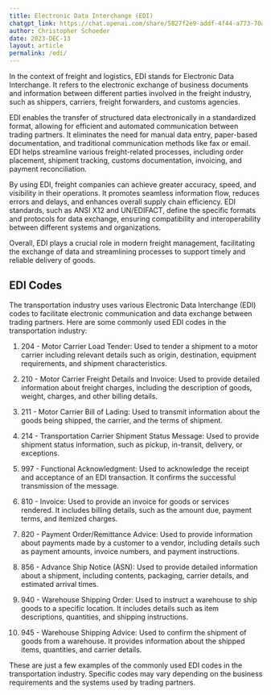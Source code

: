 ```yaml
---
title: Electronic Data Interchange (EDI)
chatgpt_link: https://chat.openai.com/share/5827f2e9-addf-4f44-a773-70a2c5af8daa
author: Christopher Schoeder
date: 2023-DEC-13
layout: article
permalink: /edi/
---
```


In the context of freight and logistics, EDI stands for Electronic Data Interchange. It refers to the electronic exchange of business documents and information between different parties involved in the freight industry, such as shippers, carriers, freight forwarders, and customs agencies.

EDI enables the transfer of structured data electronically in a standardized format, allowing for efficient and automated communication between trading partners. It eliminates the need for manual data entry, paper-based documentation, and traditional communication methods like fax or email. EDI helps streamline various freight-related processes, including order placement, shipment tracking, customs documentation, invoicing, and payment reconciliation.

By using EDI, freight companies can achieve greater accuracy, speed, and visibility in their operations. It promotes seamless information flow, reduces errors and delays, and enhances overall supply chain efficiency. EDI standards, such as ANSI X12 and UN/EDIFACT, define the specific formats and protocols for data exchange, ensuring compatibility and interoperability between different systems and organizations.

Overall, EDI plays a crucial role in modern freight management, facilitating the exchange of data and streamlining processes to support timely and reliable delivery of goods.

## EDI Codes

The transportation industry uses various Electronic Data Interchange (EDI) codes to facilitate electronic communication and data exchange between trading partners. Here are some commonly used EDI codes in the transportation industry:

1. 204 - Motor Carrier Load Tender: Used to tender a shipment to a motor carrier including relevant details such as origin, destination, equipment requirements, and shipment characteristics.

2. 210 - Motor Carrier Freight Details and Invoice: Used to provide detailed information about freight charges, including the description of goods, weight, charges, and other billing details.

3. 211 - Motor Carrier Bill of Lading: Used to transmit information about the goods being shipped, the carrier, and the terms of shipment.

4. 214 - Transportation Carrier Shipment Status Message: Used to provide shipment status information, such as pickup, in-transit, delivery, or exceptions.

5. 997 - Functional Acknowledgment: Used to acknowledge the receipt and acceptance of an EDI transaction. It confirms the successful transmission of the message.

6. 810 - Invoice: Used to provide an invoice for goods or services rendered. It includes billing details, such as the amount due, payment terms, and itemized charges.

7. 820 - Payment Order/Remittance Advice: Used to provide information about payments made by a customer to a vendor, including details such as payment amounts, invoice numbers, and payment instructions.

8. 856 - Advance Ship Notice (ASN): Used to provide detailed information about a shipment, including contents, packaging, carrier details, and estimated arrival times.

9. 940 - Warehouse Shipping Order: Used to instruct a warehouse to ship goods to a specific location. It includes details such as item descriptions, quantities, and shipping instructions.

10. 945 - Warehouse Shipping Advice: Used to confirm the shipment of goods from a warehouse. It provides information about the shipped items, quantities, and carrier details.

These are just a few examples of the commonly used EDI codes in the transportation industry. Specific codes may vary depending on the business requirements and the systems used by trading partners.
